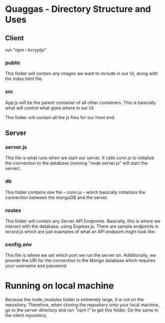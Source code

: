 # Quaggas - Directory Structure and Uses

## Client
run "npm i bcryptjs"

### public
This folder will contain any images we want to include in our UI, along with the index.html file.

### src
App.js will be the parent container of all other containers. This is basically what will control what goes where in our UI.

This folder will contain all the js files for our front end. 

## Server

### server.js
This file is what runs when we start our server. It calls conn.js to initialize the connection to the database (running "node server.js" will start the server).

### db
This folder contains one file – conn.js – which basically initializes the connection between the mongoDB and the server.

### routes
This folder will contain any Server API Endpoints. Basically, this is where we interact with the database, using Express.js. There are sample endpoints in record.js which are just examples of what an API endpoint might look like.

### config.env
This file is where we set which port we run the server on. Additionally, we provide the URI for the connection to the Mongo database which requires your username and password.

# Running on local machine
Because the node_modules folder is extremely large, it is not on the repository. Therefore, when cloning the repository onto your local machine, go to the server directory and run "npm i" to get this folder. Do the same in the client repository.
